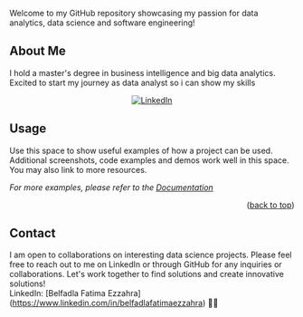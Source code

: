 <p dir="auto"> Welcome to my GitHub repository showcasing my passion for data analytics, data science and software engineering!  </p>



<!-- ABOUT THE PROJECT -->
## About Me


I hold a master's degree in business intelligence and big data analytics. Excited to start my journey as data analyst so i can show my skills
<i class="bi bi-linkedin"></i>

<p align="center" dir="auto">
<a href="https://www.linkedin.com/in/belfadlafatimaezzahra" rel="nofollow"><img src="https://camo.githubusercontent.com/b8f34c1a4bde4129b54660c74acbec310a60200afceb99785e5afd42950160a5/68747470733a2f2f696d672e736869656c64732e696f2f62616467652f4c696e6b6564496e2d2532333030373742352e7376673f267374796c653d666c617420737175617265266c6f676f3d6c696e6b6564696e266c6f676f436f6c6f723d7768697465" alt="LinkedIn" data-canonical-src="https://img.shields.io/badge/LinkedIn-%230077B5.svg?&amp;style=flat square&amp;logo=linkedin&amp;logoColor=white" style="max-width: 100%;">
</a></p>














<!-- USAGE EXAMPLES -->
## Usage

Use this space to show useful examples of how a project can be used. Additional screenshots, code examples and demos work well in this space. You may also link to more resources.

_For more examples, please refer to the [Documentation](https://example.com)_

<p align="right">(<a href="#readme-top">back to top</a>)</p>






<!-- CONTACT -->
## Contact
<p dir="auto">
I am open to collaborations on interesting data science projects. Please feel free to reach out to me on LinkedIn or through GitHub for any inquiries or collaborations. Let's work together to find solutions and create innovative solutions!
  <br>
  LinkedIn: [Belfadla Fatima Ezzahra](<a href="https://www.linkedin.com/in/belfadlafatimaezzahra" rel="nofollow">https://www.linkedin.com/in/belfadlafatimaezzahra</a>)  💼🔗
</p>




